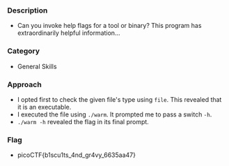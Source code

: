 ### Description
- Can you invoke help flags for a tool or binary? This program has extraordinarily helpful information...

### Category 
-  General Skills

### Approach 
- I opted first to check the given file's type using `file`. This revealed that it is an executable. 
- I executed the file using `./warm`. It prompted me to pass a switch `-h`. 
- `./warm -h` revealed the flag in its final prompt. 

### Flag 
- picoCTF{b1scu1ts_4nd_gr4vy_6635aa47}
